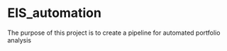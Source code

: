 # EIS_automation

The purpose of this project is to create a pipeline for automated portfolio analysis
